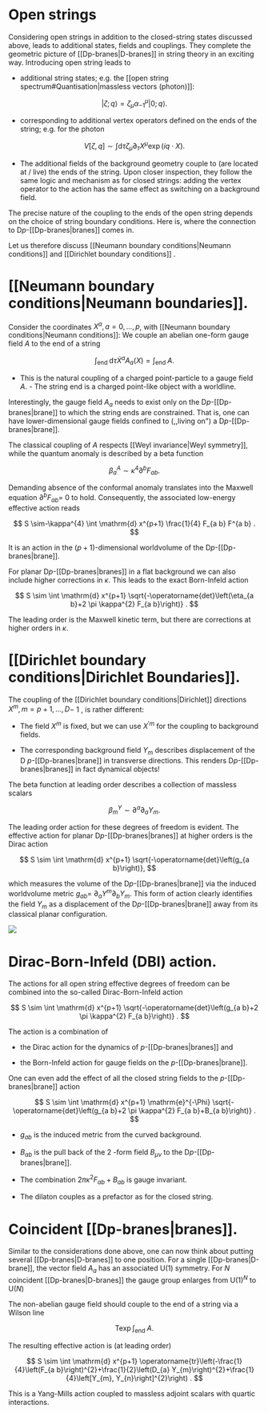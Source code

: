 # Open strings

Considering open strings in addition to the closed-string states discussed above, leads to additional states, fields and couplings. They complete the geometric picture of [[Dp-branes|D-branes]] in string theory in an exciting way. Introducing open string leads to

- additional string states; e.g. the [[open string spectrum#Quantisation|massless vectors (photon)]]:

$$
|\zeta ; q\rangle=\zeta_{\mu} \alpha_{-1}^{\mu}|0 ; q\rangle .
$$

- corresponding to additional vertex operators defined on the ends of the string; e.g. for the photon

$$
V[\zeta, q] \sim \int \mathrm{d} \tau \zeta_{\mu} \partial_{\tau} X^{\mu} \exp (i q \cdot X) .
$$

- The additional fields of the background geometry couple to (are located at / live) the ends of the string. Upon closer inspection, they follow the same logic and mechanism as for closed strings: adding the vertex operator to the action has the same effect as switching on a background field.

The precise nature of the coupling to the ends of the open string depends on the choice of string boundary conditions. Here is, where the connection to $\mathrm{D} p$-[[Dp-branes|branes]] comes in.

Let us therefore discuss [[Neumann boundary conditions|Neumann conditions]] and [[Dirichlet boundary conditions]]  .

 # [[Neumann boundary conditions|Neumann boundaries]]. 
 Consider the coordinates $X^{a}, a=0, \ldots, p$, with [[Neumann boundary conditions|Neumann conditions]]: We couple an abelian one-form gauge field $A$ to the end of a string

$$
\int_{\text {end }} \mathrm{d} \tau \dot{X}^{a} A_{a}(X)=\int_{\text {end }} A .
$$

- This is the natural coupling of a charged point-particle to a gauge field $A$. - The string end is a charged point-like object with a worldline.

Interestingly, the gauge field $A_{a}$ needs to exist only on the $\mathrm{D} p$-[[Dp-branes|brane]] to which the string ends are constrained. That is, one can have lower-dimensional gauge fields confined to (,,living on") a $\mathrm{D} p$-[[Dp-branes|brane]].

The classical coupling of $A$ respects [[Weyl invariance|Weyl symmetry]], while the quantum anomaly is described by a beta function

$$
\beta_{a}^{A} \sim \kappa^{4} \partial^{b} F_{a b} .
$$

Demanding absence of the conformal anomaly translates into the Maxwell equation $\partial^{b} F_{a b}=$ 0 to hold. Consequently, the associated low-energy effective action reads

$$
S \sim-\kappa^{4} \int \mathrm{d} x^{p+1} \frac{1}{4} F_{a b} F^{a b} .
$$

It is an action in the $(p+1)$-dimensional worldvolume of the $\mathrm{D} p$-[[Dp-branes|brane]].

For planar $\mathrm{D} p$-[[Dp-branes|branes]] in a flat background we can also include higher corrections in $\kappa$. This leads to the exact Born-Infeld action

$$
S \sim \int \mathrm{d} x^{p+1} \sqrt{-\operatorname{det}\left(\eta_{a b}+2 \pi \kappa^{2} F_{a b}\right)} .
$$

The leading order is the Maxwell kinetic term, but there are corrections at higher orders in $\kappa$.

# [[Dirichlet boundary conditions|Dirichlet Boundaries]]. 
The coupling of the [[Dirichlet boundary conditions|Dirichlet]] directions $X^{m}, m=p+1, \ldots, D-$ 1 , is rather different:

- The field $X^{m}$ is fixed, but we can use $X^{\prime m}$ for the coupling to background fields.

- The corresponding background field $Y_{m}$ describes displacement of the D $p$-[[Dp-branes|brane]] in transverse directions. This renders $\mathrm{D} p$-[[Dp-branes|branes]] in fact dynamical objects!

The beta function at leading order describes a collection of massless scalars

$$
\beta_{m}^{Y} \sim \partial^{a} \partial_{a} Y_{m} .
$$

The leading order action for these degrees of freedom is evident. The effective action for planar $\mathrm{D} p$-[[Dp-branes|branes]] at higher orders is the Dirac action

$$
S \sim \int \mathrm{d} x^{p+1} \sqrt{-\operatorname{det}\left(g_{a b}\right)},
$$

which measures the volume of the $\mathrm{D} p$-[[Dp-branes|brane]] via the induced worldvolume metric $g_{a b}=$ $\partial_{a} Y^{m} \partial_{b} Y_{m}$. This form of action clearly identifies the field $Y_{m}$ as a displacement of the $\mathrm{D} p$-[[Dp-branes|brane]] away from its classical planar configuration.

![](https://cdn.mathpix.com/cropped/2022_01_21_6a05ef3b6320b8a7606bg-07.jpg?height=163&width=176&top_left_y=1473&top_left_x=528)

# Dirac-Born-Infeld (DBI) action. 
The actions for all open string effective degrees of freedom can be combined into the so-called Dirac-Born-Infeld action

$$
S \sim \int \mathrm{d} x^{p+1} \sqrt{-\operatorname{det}\left(g_{a b}+2 \pi \kappa^{2} F_{a b}\right)} .
$$

The action is a combination of

- the Dirac action for the dynamics of $p$-[[Dp-branes|branes]] and

- the Born-Infeld action for gauge fields on the $p$-[[Dp-branes|brane]].

One can even add the effect of all the closed string fields to the $p$-[[Dp-branes|brane]] action

$$
S \sim \int \mathrm{d} x^{p+1} \mathrm{e}^{-\Phi} \sqrt{-\operatorname{det}\left(g_{a b}+2 \pi \kappa^{2} F_{a b}+B_{a b}\right)} .
$$

- $g_{a b}$ is the induced metric from the curved background.

- $B_{a b}$ is the pull back of the 2 -form field $B_{\mu \nu}$ to the $\mathrm{D} p$-[[Dp-branes|brane]].

- The combination $2 \pi \kappa^{2} F_{a b}+B_{a b}$ is gauge invariant.

- The dilaton couples as a prefactor as for the closed string.

# Coincident [[Dp-branes|branes]]. 
Similar to the considerations done above, one can now think about putting several [[Dp-branes|D-branes]] to one position. For a single [[Dp-branes|D-brane]], the vector field $A_{a}$ has an associated $\mathrm{U}(1)$ symmetry. For $N$ coincident [[Dp-branes|D-branes]] the gauge group enlarges from $\mathrm{U}(1)^{N}$ to $\mathrm{U}(N)$

The non-abelian gauge field should couple to the end of a string via a Wilson line

$$
\mathrm{T} \exp \int_{\text {end }} A .
$$

The resulting effective action is (at leading order)

$$
S \sim \int \mathrm{d} x^{p+1} \operatorname{tr}\left(-\frac{1}{4}\left(F_{a b}\right)^{2}+\frac{1}{2}\left(D_{a} Y_{m}\right)^{2}+\frac{1}{4}\left[Y_{m}, Y_{n}\right]^{2}\right) .
$$

This is a Yang-Mills action coupled to massless adjoint scalars with quartic interactions.